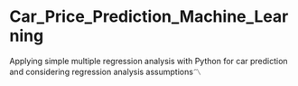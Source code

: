 # Car_Price_Prediction_Machine_Learning
Applying simple multiple regression analysis with Python for car prediction and considering regression analysis assumptions〽️
